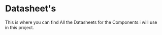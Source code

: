 # Datasheet's

This is where you can find All the Datasheets for the Components i will use in this project.

